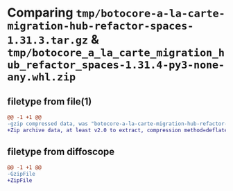 # Comparing `tmp/botocore-a-la-carte-migration-hub-refactor-spaces-1.31.3.tar.gz` & `tmp/botocore_a_la_carte_migration_hub_refactor_spaces-1.31.4-py3-none-any.whl.zip`

## filetype from file(1)

```diff
@@ -1 +1 @@
-gzip compressed data, was "botocore-a-la-carte-migration-hub-refactor-spaces-1.31.3.tar", last modified: Fri Jul 14 01:46:19 2023, max compression
+Zip archive data, at least v2.0 to extract, compression method=deflate
```

## filetype from diffoscope

```diff
@@ -1 +1 @@
-GzipFile
+ZipFile
```

